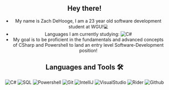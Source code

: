 <div align="center">
  
## Hey there!
- My name is Zach DeHooge, I am a 23 year old software development student at WGU!💻
- Languages I am currently studying: ![C#](http://img.shields.io/badge/-CSharp-C300FF?style=flat-square&logo=Csharp&logoColor=ffffff)
- My goal is to be proficient in the fundamentals and advanced concepts of CSharp and Powershell to land an entry level Software-Development position!


## Languages and Tools 🛠 
![C#](http://img.shields.io/badge/-CSharp-C300FF?style=flat-square&logo=Csharp&logoColor=ffffff)
![SQL](http://img.shields.io/badge/-SQLite-ff2bbf?style=flat-square&logo=SQLite&logoColor=ffffff)
![Powershell](http://img.shields.io/badge/-PowerShell-000FFF?style=flat-square&logo=powershell&logoColor=ffffff)
![Git](https://img.shields.io/badge/-Git-%23F05032?style=flat-square&logo=git&logoColor=%23ffffff)
![IntelliJ](https://img.shields.io/badge/-IntelliJ-DA00FF?style=flat-square&logo=intellij-idea&logoColor=ffffff)
![VisualStudio](https://img.shields.io/badge/-Visual_Studio-bd5436?style=flat-square&logo=visual-studio&logoColor=ffffff)
![Rider](https://img.shields.io/badge/-Rider-c20000?style=flat-square&logo=rider&logoColor=ffffff)
![Github](https://img.shields.io/badge/-Github-000000?style=flat-square&logo=github&logoColor=%23ffffff)
  
<!-- 
Syntax for making an icon on a ReadME goes as follows

![(Name of language)](http://img.shields.io/badge/-(name of language)-(background color)?style=flat-square&logo=(look on simple icons .org for a hex key)&logoColor=ffffff)
-->
